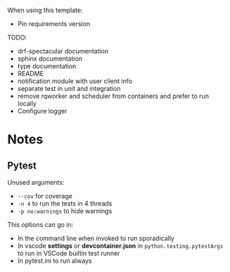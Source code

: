 When using this template:
- Pin requirements version

TODO:
- drf-spectacular documentation
- sphinx documentation
- type documentation
- README
- notification module with user client info
- separate test in unit and integration
- remove rqworker and scheduler from containers and prefer to run locally
- Configure logger

# Notes

## Pytest
Unused arguments:
- `--cov` for coverage
- `-n 4` to run the tests in 4 threads
- `-p no:warnings` to hide warnings

This options can go in:
- In the command line when invoked to run sporadically
- In vscode **settings** or **devcontainer.json** in `python.testing.pytestArgs` to run in VSCode builtin test runner
- In pytest.ini to run always